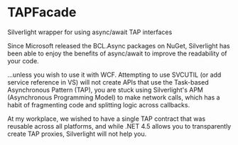 TAPFacade
=========

Silverlight wrapper for using async/await TAP interfaces

Since Microsoft released the BCL.Async packages on NuGet, Silverlight has been able to enjoy the benefits of async/await to improve the readability of your code. 

...unless you wish to use it with WCF. Attempting to use SVCUTIL (or add service reference in VS) will not create APIs that use the Task-based Asynchronous Pattern (TAP), you are stuck using Silverlight's APM (Asynchronous Programming Model) to make network calls, which has a habit of fragmenting code and splitting logic across callbacks.

At my workplace, we wished to have a single TAP contract that was reusable across all platforms, and while .NET 4.5 allows you to transparently create TAP proxies, Silverlight will not help you.
